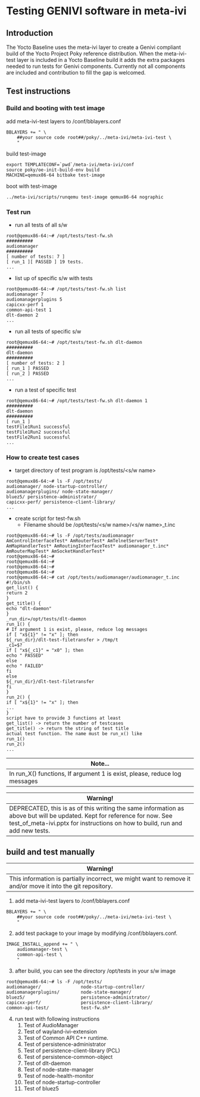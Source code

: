 # Testing GENIVI software in meta-ivi

## Introduction
The Yocto Baseline uses the meta-ivi layer to create a Genivi compliant build of the Yocto Project Poky reference distribution.
When the meta-ivi-test layer is included in a Yocto Baseline build it adds the extra packages needed to run tests for Genivi components.
Currently not all components are included and contribution to fill the gap is welcomed.

## Test instructions

### Build and booting with test image
add meta-ivi-test layers to <your build directory>/conf/bblayers.conf

```
BBLAYERS += " \
    ##your source code root##/poky/../meta-ivi/meta-ivi-test \
    "
```

build test-image

```
export TEMPLATECONF=`pwd`/meta-ivi/meta-ivi/conf
source poky/oe-init-build-env build
MACHINE=qemux86-64 bitbake test-image
```

boot with test-image

```
../meta-ivi/scripts/runqemu test-image qemux86-64 nographic
```

### Test run

* run all tests of all s/w

```
root@qemux86-64:~# /opt/tests/test-fw.sh
##########
audiomanager
##########
[ number of tests: 7 ]
[ run_1 ][ PASSED ] 19 tests.
...
```

* list up of specific s/w with tests

```
root@qemux86-64:~# /opt/tests/test-fw.sh list
audiomanager 7
audiomanagerplugins 5
capicxx-perf 1
common-api-test 1
dlt-daemon 2
...
```

* run all tests of specific s/w

```
root@qemux86-64:~# /opt/tests/test-fw.sh dlt-daemon
##########
dlt-daemon
##########
[ number of tests: 2 ]
[ run_1 ] PASSED
[ run_2 ] PASSED
...
```

* run a test of specific test

```
root@qemux86-64:~# /opt/tests/test-fw.sh dlt-daemon 1
##########
dlt-daemon
##########
[ run_1 ]
testFile1Run1 successful
testFile1Run2 successful
testFile2Run1 successful
...
```

### How to create test cases

* target directory of test program is /opt/tests/<s/w name>

```
root@qemux86-64:~# ls -F /opt/tests/
audiomanager/ node-startup-controller/
audiomanagerplugins/ node-state-manager/
bluez5/ persistence-administrator/
capicxx-perf/ persistence-client-library/
...
```

* create script for test-fw.sh
  * Filename should be /opt/tests/<s/w name>/<s/w name>_t.inc

```
root@qemux86-64:~# ls -F /opt/tests/audiomanager
AmControlInterfaceTest* AmRouterTest* AmTelnetServerTest*
AmMapHandlerTest* AmRoutingInterfaceTest* audiomanager_t.inc*
AmRouterMapTest* AmSocketHandlerTest*
root@qemux86-64:~#
root@qemux86-64:~#
root@qemux86-64:~#
root@qemux86-64:~#
root@qemux86-64:~# cat /opt/tests/audiomanager/audiomanager_t.inc
#!/bin/sh
get_list() {
return 2
}
get_title() {
echo "dlt-daemon"
}
_run_dir=/opt/tests/dlt-daemon
run_1() {
# If argument 1 is exist, please, reduce log messages
if [ "x${1}" != "x" ]; then
${_run_dir}/dlt-test-filetransfer > /tmp/t
_c1=$?
if [ "x${_c1}" = "x0" ]; then
echo " PASSED"
else
echo " FAILED"
fi
else
${_run_dir}/dlt-test-filetransfer
fi
}
run_2() {
if [ "x${1}" != "x" ]; then
...
}
script have to provide 3 functions at least
get_list() -> return the number of testcases
get_title() -> return the string of test title
actual test function. The name must be run_x() like
run_1()
run_2()
...
```

| Note...
| -------------------------------------------------------------------------
| In run_X() functions, If argument 1 is exist, please, reduce log messages

| Warning!
| ----------------------------------------------------------------------------- 
| DEPRECATED, this is as of this writing the same information as above but will be updated. Kept for reference for now. See test_of_meta-ivi.pptx for instructions on how to build, run and add new tests.

## build and test manually
| Warning! 
| -----------------------------------------------------------------------------
| This information is partially incorrect, we might want to remove it and/or move it into the git repository.

1. add meta-ivi-test layers to <your build directory>/conf/bblayers.conf

```
BBLAYERS += " \
    ##your source code root##/poky/../meta-ivi/meta-ivi-test \
    "
```

2. add test package to your image by modifying <your build directory>/conf/bblayers.conf.

```
IMAGE_INSTALL_append += " \
    audiomanager-test \
    common-api-test \
    "
```

3. after build, you can see the directory /opt/tests in your s/w image

```
root@qemux86-64:~# ls -F /opt/tests/
audiomanager/               node-startup-controller/
audiomanagerplugins/        node-state-manager/
bluez5/                     persistence-administrator/
capicxx-perf/               persistence-client-library/
common-api-test/            test-fw.sh*
```
4. run test with following instructions
    1. Test of AudioManager
    1. Test of wayland-ivi-extension
    1. Test of Common API C++ runtime.
    1. Test of persistence-administrator
    1. Test of persistence-client-library (PCL)
    1. Test of persistence-common-object
    1. Test of dlt-daemon
    1. Test of node-state-manager
    1. Test of node-health-monitor
    1. Test of node-startup-controller
    1. Test of bluez5
